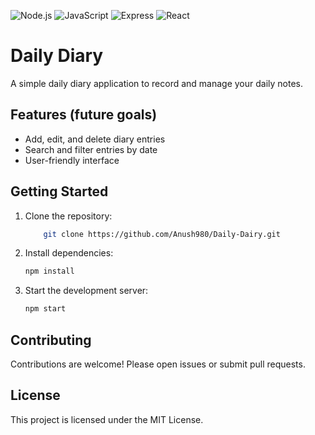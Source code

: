 ![Node.js](https://img.shields.io/badge/Node.js-339933?style=for-the-badge&logo=nodedotjs&logoColor=white)
![JavaScript](https://img.shields.io/badge/JavaScript-F7DF1E?style=for-the-badge&logo=javascript&logoColor=black)
![Express](https://img.shields.io/badge/Express.js-000000?style=for-the-badge&logo=express&logoColor=white)
![React](https://img.shields.io/badge/React-20232A?style=for-the-badge&logo=react&logoColor=61DAFB)

# Daily Diary

A simple daily diary application to record and manage your daily notes.

## Features (future goals)

- Add, edit, and delete diary entries
- Search and filter entries by date
- User-friendly interface

## Getting Started

1. Clone the repository:
    ```bash
        git clone https://github.com/Anush980/Daily-Dairy.git
     ```

2. Install dependencies:
    ```bash
    npm install
    ```
3. Start the development server:
    ```bash
    npm start
    ```

## Contributing

Contributions are welcome! Please open issues or submit pull requests.

## License

This project is licensed under the MIT License.